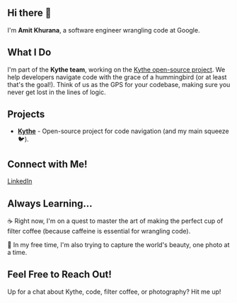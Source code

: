 ## Hi there 👋

<!--
**amitcodescpp/amitcodescpp** is a ✨ _special_ ✨ repository because its `README.md` (this file) appears on your GitHub profile.

Here are some ideas to get you started:

- 🔭 I’m currently working on ...
- 🌱 I’m currently learning ...
- 👯 I’m looking to collaborate on ...
- 🤔 I’m looking for help with ...
- 💬 Ask me about ...
- 📫 How to reach me: ...
- 😄 Pronouns: ...
- ⚡ Fun fact: ...
-->

I'm **Amit Khurana**, a software engineer wrangling code at Google.

## What I Do

I'm part of the **Kythe team**, working on the [Kythe open-source project](https://github.com/kythe/kythe). We help developers navigate code with the grace of a hummingbird (or at least that's the goal!). Think of us as the GPS for your codebase, making sure you never get lost in the lines of logic.


## Projects

- [**Kythe**](https://github.com/kythe/kythe) - Open-source project for code navigation (and my main squeeze 🐦).

## Connect with Me!

[LinkedIn](https://www.linkedin.com/in/amitkhurana86)

## Always Learning...

☕  Right now, I'm on a quest to master the art of making the perfect cup of filter coffee (because caffeine is essential for wrangling code). 

📸  In my free time, I'm also trying to capture the world's beauty, one photo at a time.

## Feel Free to Reach Out!

Up for a chat about Kythe, code, filter coffee, or photography? Hit me up!
